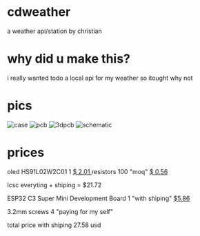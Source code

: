 # cdweather
a weather api/station by christian
# why did u make this?
i really wanted todo a local api for my weather so itought why not
# pics
![case](https://hc-cdn.hel1.your-objectstorage.com/s/v3/9cf9f6d899c20402250ae5eb10eb7d7e8ea1d185_image.png)
![pcb](https://hc-cdn.hel1.your-objectstorage.com/s/v3/f198b462a5fb3e42df48ccbd27935b3fd93667a5_image.png)
![3dpcb](https://hc-cdn.hel1.your-objectstorage.com/s/v3/f15b15f08ac843b444ec9d7b3dac4451fcfa64ef_image.png)
![schematic](https://hc-cdn.hel1.your-objectstorage.com/s/v3/5125e02faaa4c0ae695dbe05aba960be7e40406e_image.png)


# prices 
oled HS91L02W2C01  1 [$ 2.01
](https://lcsc.com/product-detail/image/HS91L02W2C01_C5248081.html)
resistors  100 "moq" [$ 0.56
](https://lcsc.com/product-detail/image/HS91L02W2C01_C5248081.html)

lcsc everyting + shiping = $21.72


ESP32 C3 Super Mini Development Board 1 "with shiping" [$5.86
](https://www.aliexpress.com/item/1005007468497664.html?spm=a2g0o.productlist.main.1.b82ea661cAtVYV&algo_pvid=3d9f0c5b-dadc-45d7-a13f-6cdb283eebeb&algo_exp_id=3d9f0c5b-dadc-45d7-a13f-6cdb283eebeb-0&pdp_npi=4%40dis%21EUR%211.92%211.82%21%21%2114.28%2113.57%21%40210101f517325410750837059e58bd%2112000040880478704%21sea%21BE%214162170654%21X&curPageLogUid=e3NsTP49NopA&utparam-url=scene%3Asearch%7Cquery_from%3A&aff_fcid=defef3c831774221a65e9f14bff2f02c-1753477157269-00658-_DCY3UXX&tt=CPS_NORMAL&aff_fsk=_DCY3UXX&aff_platform=portals-tool&sk=_DCY3UXX&aff_trace_key=defef3c831774221a65e9f14bff2f02c-1753477157269-00658-_DCY3UXX&terminal_id=ff9a44d60f6349fba53ecd6b2a42d3c2&afSmartRedirect=y)

3.2mm screws 4 "paying for my self"

total price  with shiping 27.58 usd
